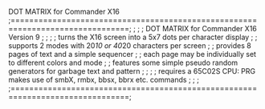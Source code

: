 DOT MATRIX for Commander X16
;===============================================================================;
;                                                                               ;
; DOT MATRIX for Commander X16                                       Version 9  ;
;                                                                               ;
; turns the X16 screen into a 5x7 dots per character display                    ;
; supports 2 modes with 20*10 or 40*20 characters per screen                    ;
; provides 8 pages of text and a simple sequencer                               ;
; each page may be individually set to different colors and mode                ;
; features some simple pseudo random generators for garbage text and pattern    ;
;                                                                               ;
; requires a 65C02S CPU: PRG makes use of smbX, rmbx, bbsx, bbrx etc. commands  ;
;                                                                               ;
;===============================================================================;
